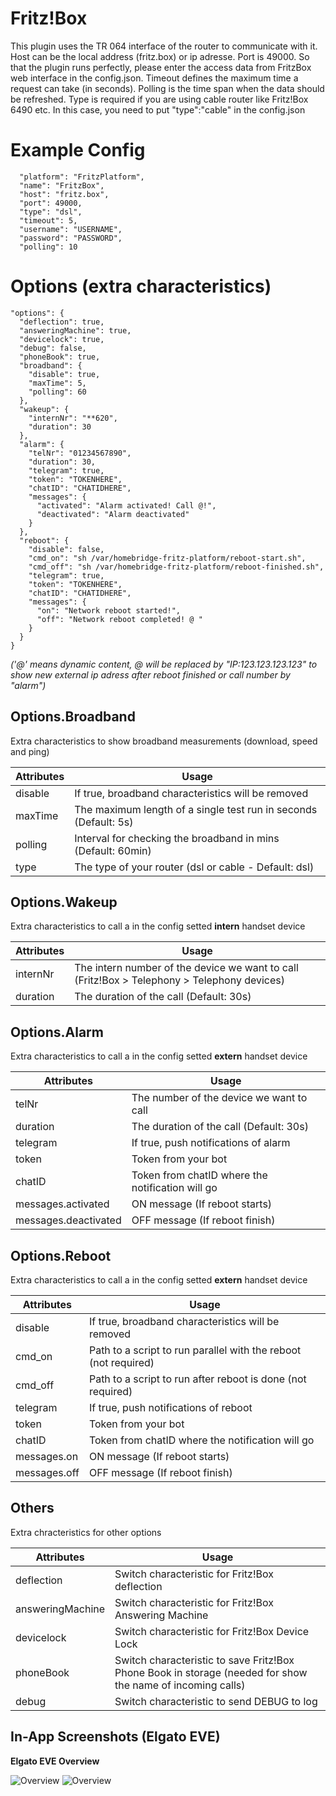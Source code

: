 # Fritz!Box

This plugin uses the TR 064 interface of the router to communicate with it. Host can be the local address (fritz.box) or ip adresse. Port is 49000. So that the plugin runs perfectly, please enter the access data from FritzBox web interface in the config.json. Timeout defines the maximum time a request can take (in seconds). Polling is the time span when the data should be refreshed. Type is required if you are using cable router like Fritz!Box 6490 etc. In this case, you need to put "type":"cable" in the config.json

# Example Config

```
  "platform": "FritzPlatform",
  "name": "FritzBox",
  "host": "fritz.box",
  "port": 49000,
  "type": "dsl",
  "timeout": 5,
  "username": "USERNAME",
  "password": "PASSWORD",
  "polling": 10
```

# Options (extra characteristics)

```
"options": {
  "deflection": true,
  "answeringMachine": true,
  "devicelock": true,
  "debug": false,
  "phoneBook": true,
  "broadband": {
    "disable": true,
    "maxTime": 5,
    "polling": 60
  },
  "wakeup": {
    "internNr": "**620",
    "duration": 30
  },
  "alarm": {
    "telNr": "01234567890",
    "duration": 30,
    "telegram": true,
    "token": "TOKENHERE",
    "chatID": "CHATIDHERE",
    "messages": {
      "activated": "Alarm activated! Call @!",
      "deactivated": "Alarm deactivated"
    }
  },
  "reboot": {
    "disable": false,
    "cmd_on": "sh /var/homebridge-fritz-platform/reboot-start.sh",
    "cmd_off": "sh /var/homebridge-fritz-platform/reboot-finished.sh",
    "telegram": true,
    "token": "TOKENHERE",
    "chatID": "CHATIDHERE",
    "messages": {
      "on": "Network reboot started!",
      "off": "Network reboot completed! @ "
    }
  }
}
```
_('@' means dynamic content, @ will be replaced by "IP:123.123.123.123" to show new external ip adress after reboot finished or call number by "alarm")_

## Options.Broadband
Extra characteristics to show broadband measurements (download, speed and ping)

| Attributes | Usage |
|------------|-------|
| disable | If true, broadband characteristics will be removed |
| maxTime | The maximum length of a single test run in seconds (Default: 5s) |
| polling | Interval for checking the broadband in mins (Default: 60min) |
| type | The type of your router (dsl or cable - Default: dsl) |

## Options.Wakeup
Extra characteristics to call a in the config setted **intern** handset device

| Attributes | Usage |
|------------|-------|
| internNr | The intern number of the device we want to call (Fritz!Box > Telephony > Telephony devices) |
| duration | The duration of the call (Default: 30s)  |

## Options.Alarm
Extra characteristics to call a in the config setted **extern** handset device

| Attributes | Usage |
|------------|-------|
| telNr | The number of the device we want to call |
| duration | The duration of the call (Default: 30s)  |
| telegram | If true, push notifications of alarm |
| token | Token from your bot |
| chatID | Token from chatID where the notification will go |
| messages.activated | ON message (If reboot starts) |
| messages.deactivated | OFF message (If reboot finish) |

## Options.Reboot
Extra characteristics to call a in the config setted **extern** handset device

| Attributes | Usage |
|------------|-------|
| disable | If true, broadband characteristics will be removed |
| cmd_on | Path to a script to run parallel with the reboot (not required) |
| cmd_off | Path to a script to run after reboot is done (not required) |
| telegram | If true, push notifications of reboot |
| token | Token from your bot |
| chatID | Token from chatID where the notification will go |
| messages.on | ON message (If reboot starts) |
| messages.off | OFF message (If reboot finish) |

## Others
Extra chracteristics for other options

| Attributes | Usage |
|------------|-------|
| deflection | Switch characteristic for Fritz!Box deflection |
| answeringMachine | Switch characteristic for Fritz!Box Answering Machine |
| devicelock | Switch characteristic for Fritz!Box Device Lock |
| phoneBook | Switch characteristic to save Fritz!Box Phone Book in storage (needed for show the name of incoming calls) |
| debug | Switch characteristic to send DEBUG to log |

## In-App Screenshots (Elgato EVE)

**Elgato EVE Overview**

<img src="https://github.com/SeydX/homebridge-fritz-platform/blob/master/images/device_characteristics1.PNG" alt="Overview">
<img src="https://github.com/SeydX/homebridge-fritz-platform/blob/master/images/device_characteristics2.PNG" alt="Overview">
